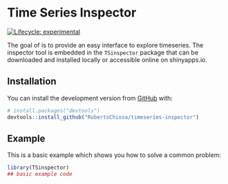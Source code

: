 
<!-- README.md is generated from README.Rmd. Please edit that file -->

# Time Series Inspector

<!-- badges: start -->

[![Lifecycle:
experimental](https://img.shields.io/badge/lifecycle-experimental-orange.svg)](https://lifecycle.r-lib.org/articles/stages.html#experimental)
<!-- badges: end -->

The goal of is to provide an easy interface to explore timeseries. The
inspector tool is embedded in the `TSinspector` package that can be
downloaded and installed locally or accessible online on shinyapps.io.

## Installation

You can install the development version from
[GitHub](https://github.com/) with:

``` r
# install.packages("devtools")
devtools::install_github("RobertoChiosa/timeseries-inspector")
```

## Example

This is a basic example which shows you how to solve a common problem:

``` r
library(TSinspector)
## basic example code
```
